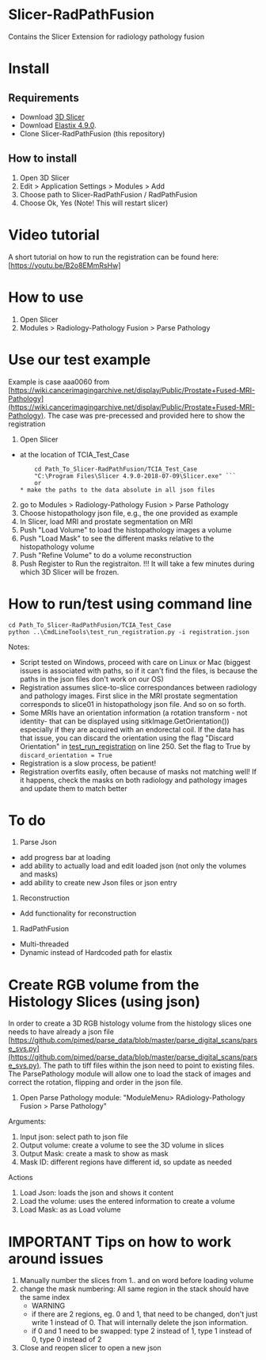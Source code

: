 # Slicer-RadPathFusion
Contains the Slicer Extension for radiology pathology fusion

# Install

## Requirements

* Download [3D Slicer](https://download.slicer.org/)
* Download [Elastix 4.9.0](https://github.com/SuperElastix/elastix/releases/tag/4.9.0).
* Clone    Slicer-RadPathFusion (this repository) 

## How to install 

1. Open 3D Slicer
2. Edit > Application Settings > Modules > Add
3. Choose path to Slicer-RadPathFusion / RadPathFusion
4. Choose Ok, Yes (Note! This will restart slicer)


# Video tutorial

A short tutorial on how to run the registration can be found here: [https://youtu.be/B2o8EMmRsHw]

# How to use

1. Open Slicer 
2. Modules > Radiology-Pathology Fusion > Parse Pathology

# Use our test example

Example is case aaa0060 from [https://wiki.cancerimagingarchive.net/display/Public/Prostate+Fused-MRI-Pathology](https://wiki.cancerimagingarchive.net/display/Public/Prostate+Fused-MRI-Pathology). The case was pre-precessed and provided here to show the registration

1. Open Slicer 
* at the location of TCIA_Test_Case 

  ``` open terminal (that has python)
      cd Path_To_Slicer-RadPathFusion/TCIA_Test_Case
      "C:\Program Files\Slicer 4.9.0-2018-07-09\Slicer.exe" ```
      or 
  * make the paths to the data absolute in all json files    
2. go to Modules > Radiology-Pathology Fusion > Parse Pathology
3. Choose histopathology json file, e.g., the one provided as example  
4. In Slicer, load MRI and prostate segmentation on MRI
5. Push "Load Volume" to load the histopathology images a volume
6. Push "Load Mask" to see the different masks relative to the histopathology volume
6. Push "Refine Volume" to do a volume reconstruction
7. Push Register to Run the registraiton. !!! It will take a few minutes during which 3D Slicer will be frozen.



# How to run/test using command line

```
cd Path_To_Slicer-RadPathFusion/TCIA_Test_Case
python ..\CmdLineTools\test_run_registration.py -i registration.json
```
Notes:
* Script tested on Windows, proceed with care on Linux or Mac (biggest issues is associated with paths, so if it can't find the files, is because the paths in the json files don't work on our OS)
* Registration assumes slice-to-slice correspondances between radiology and pathology images. First slice in the MRI prostate segmentation corresponds to slice01 in histopathology json file. And so on so forth. 
* Some MRIs have an orientation information (a rotation transform - not identity- that can be displayed using sitkImage.GetOrientation()) especially if they are acquired with an endorectal coil. If the data has that issue, you can discard the orientation using the flag "Discard Orientation" in [test_run_registration]() on line 250. Set the flag to True by ```discard_orientation = True```
* Registration is a slow process, be patient!
* Registration overfits easily, often because of masks not matching well! If it happens, check the masks on both radiology and pathology images and update them to match better



# To do

1. Parse Json
* add progress bar at loading
* add ability to actually load and edit loaded json (not only the volumes and masks)
* add ability to create new Json files or json entry
1. Reconstruction 
* Add functionality for reconstruction
1. RadPathFusion
* Multi-threaded
* Dynamic instead of Hardcoded path for elastix

# Create RGB volume from the Histology Slices (using json)

In order to create a 3D RGB histology volume from the histology slices one needs to have already a json file [https://github.com/pimed/parse_data/blob/master/parse_digital_scans/parse_svs.py](https://github.com/pimed/parse_data/blob/master/parse_digital_scans/parse_svs.py). The path to tiff files within the json need to point to existing files. The ParsePathology module will allow one to load the stack of images and correct the rotation, flipping and order in the json file. 

1. Open Parse Pathology module: "ModuleMenu> RAdiology-Pathology Fusion > Parse Pathology"

Arguments:
1. Input json: select path to json file
1. Output volume: create a volume to see the 3D volume in slices
1. Output Mask: create a mask to show as mask
1. Mask ID: different regions have different id, so update as needed

Actions
1. Load Json: loads the json and shows it content
1. Load the volume: uses the entered information to create a volume 
1. Load Mask: as as Load volume


# IMPORTANT Tips on how to work around issues

1. Manually number the slices from 1.. and on word before loading volume
1. change the mask numbering: All same region in the stack should have the same index
    * WARNING
    * if there are 2 regions, eg. 0 and 1, that need to be changed, don't just write 1 instead of 0. That will internally delete the json information.
    * if 0 and 1 need to be swapped: type 2 instead of 1, type 1 instead of 0, type 0 instead of 2 
1. Close and reopen slicer to open a new json

